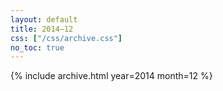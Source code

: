 ```yaml
---
layout: default
title: 2014–12
css: ["/css/archive.css"]
no_toc: true
---
```


{% include archive.html year=2014 month=12 %}
